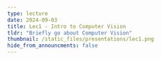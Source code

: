 ```yaml
---
type: lecture
date: 2024-09-03
title: Lec1 - Intro to Computer Vision
tldr: "Briefly go about Computer Vision"
thumbnail: /static_files/presentations/lec1.png
hide_from_announcments: false
---
```


